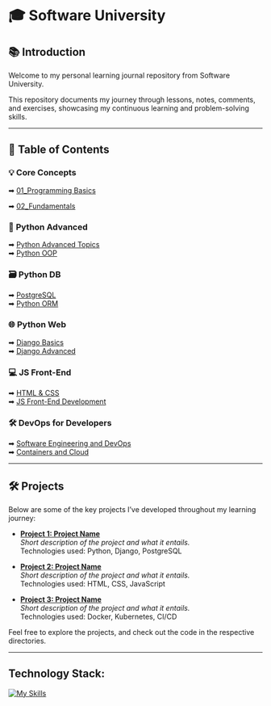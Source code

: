 # 🎓 **Software University**

## 📚 **Introduction**

Welcome to my personal learning journal repository from Software University. 

This repository documents my journey through lessons, notes, comments, and exercises, showcasing my continuous learning and problem-solving skills.

---

## 🚀 **Table of Contents**

### 💡 **Core Concepts**  
➡ [01_Programming Basics](01_Programming%20Basics/)

➡ [02_Fundamentals](02_Fundamentals/)

### 🐍 **Python Advanced**  
➡ [Python Advanced Topics](#python-advanced-topics)  
➡ [Python OOP](#python-oop)  

### 🗃️ **Python DB**  
➡ [PostgreSQL](#postgresql)  
➡ [Python ORM](#python-orm)  

### 🌐 **Python Web**  
➡ [Django Basics](#django-basics)  
➡ [Django Advanced](#django-advanced)  

### 💻 **JS Front-End**  
➡ [HTML & CSS](#html--css)  
➡ [JS Front-End Development](#js-front-end-development)  

### 🛠️ **DevOps for Developers**  
➡ [Software Engineering and DevOps](#software-engineering-and-devops)  
➡ [Containers and Cloud](#containers-and-cloud)  

---

## 🛠️ **Projects**

Below are some of the key projects I’ve developed throughout my learning journey:

- **[Project 1: Project Name](#)**  
  _Short description of the project and what it entails._  
  Technologies used: Python, Django, PostgreSQL

- **[Project 2: Project Name](#)**  
  _Short description of the project and what it entails._  
  Technologies used: HTML, CSS, JavaScript

- **[Project 3: Project Name](#)**  
  _Short description of the project and what it entails._  
  Technologies used: Docker, Kubernetes, CI/CD

Feel free to explore the projects, and check out the code in the respective directories.

---

## Technology Stack:  
[![My Skills](https://skillicons.dev/icons?i=python,django,postgresql,git,html,css,linux,windows&theme=light)](https://skillicons.dev)
